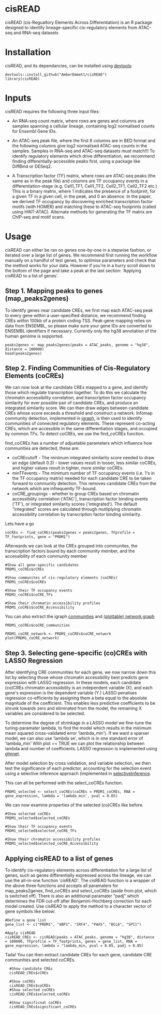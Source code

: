 # cisREAD
cisREAD (cis-Regualtory Elements Across Differentiation) is an R package designed to identify lineage-specific cis-regulatory elements from ATAC-seq and RNA-seq datasets

# Installation

cisREAD, and its dependancies, can be installed using [devtools](https://devtools.r-lib.org/):

    devtools::install_github("AmberEmmett/cisREAD")
    library(cisREAD)

# Inputs

cisREAD requires the following three input files:

- An RNA-seq count matrix, where rows are genes and columns are samples spanning a cellular lineage, containing log2 normalised counts for Ensembl Gene IDs.

- An ATAC-seq peak file, where the first 6 columns are in BED format and the following columns give log2 normalised ATAC-seq counts in the samples. Samples in RNA-seq and ATAC-seq datasets must match!!! To identify regulatory elements which drive differentiation, we recommend finding differentially-accessible peaks first, using a package like DiffBind or DESeq2.

- A Transcription factor (TF) matrix, where rows are ATAC-seq peaks (the same as in the peak file) and columns are TF occupancy events in a differentiation-stage (e.g. Cell1_TF1, Cell1_TF2, Cell2_TF1, Cell2_TF2 etc.) This is a binary matrix, where 1 indicates the presence of a footprint, for a given TF in a given cell, in the peak, and 0 an absence. In the paper, we derived TF occupancy by discovering enriched transcription factor motifs (with HOMER) and matching these to ATAC-seq footprints (called using HINT-ATAC). Alternate methods for generating the TF matrix are ChIP-seq and motif scans.

# Usage

cisREAD can either be ran on genes one-by-one in a stepwise fashion, or iterated over a large list of genes. We recommend first running the workflow manually on a handful of test genes, to optimise parameters and check that the method works for your data. However if you're in a hurry scroll down to the bottom of the page and take a peak at the last section: 'Applying cisREAD to a list of genes'.

## Step 1. Mapping peaks to genes (map_peaks2genes)

To identify genes near candidate CREs, we first map each ATAC-seq peak to every gene within a user-specified distance, we recommend finding CREs within 100kb of a protein coding TSS. Peak-gene mapping relies on data from ENSEMBL, so please make sure your gene IDs are converted to ENSEMBL identifiers if necessary. Currently only the hg38 annotation of the human genome is supported.

    peaks2genes <- map_peaks2genes(peaks = ATAC_peaks, genome = "hg38", distance = 100000)
    head(peaks2genes)

## Step 2. Finding Communities of Cis-Regulatory Elements (coCREs)

We can now look at the candidate CREs mapped to a gene, and identify those which regulate transcription together. To do this we calculate the chromatin accessibility correlation, and transcription factor occupancy similarity for ever possible pair of candidate CREs, and produce an integrated similarity score. We can then draw edges between candidate CREs whose score exceeds a threshold and construct a network. Infomap community detection, implemented in [igraph](https://igraph.org/r/), is then used to identify communities of connected regulatory elements. These represent co-acting CREs, which are accessible in the same differentiation stages, and occupied by common TFs. To detect coCREs, we use the find_coCREs function.

find_coCREs has a number of adjustable parameters which influence how communities are detected, these are:

- coCREcutoff - The minimum integrated similarity score needed to draw an edge (default 0.3) - lower values result in looser, less similar coCREs, and higher values result in tighter, more similar coCREs.
- minTFevents - The minimum number of TF occupancy events (i.e. 1's in the TF occupancy matrix) needed for each candidate CRE to be taken forward to community detection. This removes candidate CREs from the network which are infrequently TF-bound.
- coCRE_groupings - whether to group CREs based on chromatin accessibility correlation ('ATAC'), transcription factor binding events ('TF'), or integrated similarity scores ('integrated'). The default "integrated" scores are calculated through mutliplying chromatin accessibility correlation by transcription factor binding similarity. 

Lets have a go

    coCREs <- find_coCREs(peaks2genes = peaks2genes, TFprofile = TF_footprints, gene = "PRDM1")
    
  Afterwards we can look at the CREs grouped into communites, the transcription factors bound by each community member, and the accessibility of each community member
  
    #Show all gene-specific candidates
    PRDM1_coCREs$cCREs

    #Show communites of cis-regulatory elements (coCREs)
    PRDM1_coCREs$coCREs
    
    #Show their TF occupancy events
    PRDM1_coCREs$coCRE_TFs

    #Show their chromatin accessibility profiles
    PRDM1_coCREs$coCRE_Accessibility


You can also extract the igraph [communities](https://igraph.org/r/doc/communities.html) and [(plottable) network graph](https://igraph.org/r/doc/plot.common.html)

    PRDM1_coCREs$coCRE_communities
    
    PRDM1_coCRE_network <- PRDM1_coCREs$coCRE_network
    plot(PRDM1_coCRE_network)
    
## Step 3. Selecting gene-specific (co)CREs with LASSO Regression

After identifying CRE communities for each gene, we now narrow down this list by selecting those whose chromatin accessibility best predicts gene expression with LASSO regression. In these models, each candidate (co)CREs chromatin accessibility is an independent variable (X), and each gene's expression is the dependent variable (Y.) LASSO penalises regression co-efficients by assigning them a beta equal to the absolute magnitude of the coefficient. This enables less predictive coefficients to be shrunk towards zero and eliminated from the model, the remaining X variables are considered to be selected.

To determine the degree of shrinkage in a LASSO model we fine-tune the tuning-paramater lambda, to find the model which results in the minimum mean squared cross-validated error 'lambda_min'). If we want a sparser model, we can also use 'lambda se', which is in one standard error of 'lambda_min' With plot == TRUE we can plot the relationship between lambda and number of coefficients. LASSO regression is implemented using [glmnet](https://glmnet.stanford.edu/articles/glmnet.html). 

After model selection by cross validation, and variable selection, we then test the significance of each predictor, accounting for the selection event using a selective inference approach (implemented in [selectiveInference](https://github.com/selective-inference/R-software).

This can all be performed with the select_coCREs function.

    PRDM1_selected <- select_coCREs(coCREs = PRDM1_coCREs, RNA = gene_expression, lambda = 'lambda_min', pval = 0.05)

We can now examine properties of the selected (co)CREs like before.

    #Show selected coCREs
    PRDM1_selected$selected_coCREs

    #Show their TF occupancy events
    PRDM1_selected$selected_coCRE_TFs

    #Show their chromatin accessibility profiles
    PRDM1_selected$selected_coCRE_Accessibility


## Applying cisREAD to a list of genes

To identify cis-regulatory elements across differentiation for a large list of genes, such as genes differentially expressed across the lineage, we can use the all-in-one function 'cisREAD'. The cisREAD function is a wrapper of the above three functions and accepts all paramaters for map_peaks2genes, find_coCREs and select_coCREs (aside from plot, which is switched off). There is also an additional paramater "padj" which determines the FDR cut-off after Benjamini-Hochberg correction for each model created. Use cisREAD to apply the method to a character vector of gene symbols like below:

    #Define a gene list
    gene_list <- c("PRDM1", "XBP1", "IRF4", "PAX5", "BCL6", "SPI1")
    
    #Apply cisREAD
    cisREAD_CREs <- cisREAD(peaks = ATAC_peaks, genome = "hg38", distance = 100000, TFprofile = TF_footprints, genes = gene_list, RNA = gene_expression, lambda = "lambda_min, pval = 0.05, padj = 0.05)
    
  Tada! You can then extract candidate CREs for each gene, candidate CRE communities and selected coCREs.
  
      #Show candidate CREs
      cisREAD_CREs$cCREs
      
      #Show coCREs
      cisREAD_CREs$coCREs
      #Show selected coCREs
      cisREAD_CREs$selected_coCREs
      
      #Show significnat coCREs
      cisREAD_CREs$significant_coCREs
      
